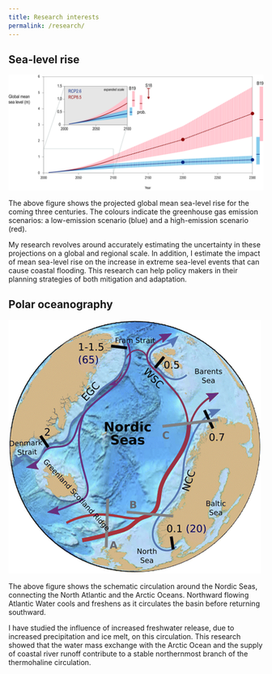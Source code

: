 ```yaml
---
title: Research interests
permalink: /research/
---
```



## Sea-level rise

![SROCC Fig 4.2](/assets/IPCC-SROCC-CH_4_2.jpg "SROCC Fig 4.2")

The above figure shows the projected global mean sea-level rise for the coming three centuries. The colours indicate the greenhouse gas emission scenarios: a low-emission scenario (blue) and a high-emission scenario (red).

My research revolves around accurately estimating the uncertainty in these projections on a global and regional scale. In addition, I estimate the impact of mean sea-level rise on the increase in extreme sea-level events that can cause coastal flooding. This research can help policy makers in their planning strategies of both mitigation and adaptation. 

## Polar oceanography

![JPO Fig 1](/assets/jpo-d-17-0186.1-f1.gif "JPO Fig 1")

The above figure shows the schematic circulation around the Nordic Seas, connecting the North Atlantic and the Arctic Oceans. Northward flowing Atlantic Water cools and freshens as it circulates the basin before returning southward. 

I have studied the influence of increased freshwater release, due to increased precipitation and ice melt, on this circulation. This research showed that the water mass exchange with the Arctic Ocean and the supply of coastal river runoff contribute to a stable northernmost branch of the thermohaline circulation.


